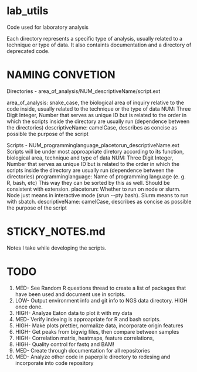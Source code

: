 # lab_utils
Code used for laboratory analysis

Each directory represents a specific type of analysis, usually related to a technique or type of data. It also containts documentation and a directory of deprecated code.

# NAMING CONVETION

Directories - area_of_analysis/NUM_descriptiveName/script.ext

area_of_analysis: snake_case, the biological area of inquiry relative to the code inside, usually related to the technique or the type of data
NUM: Three Digit Integer, Number that serves as unique ID but is related to the order in which the scripts inside the directory are usually run (dependence between the directories)
descriptiveName: camelCase, describes as concise as possible the purpose of the script

Scripts - NUM_programminglanguage_placetorun_descriptiveName.ext
Scripts will be under most approapriate diretory according to its function, biological area, technique and type of data
NUM: Three Digit Integer, Number that serves as unique ID but is related to the order in which the scripts inside the directory are usually run (dependence between the directories)
programminglanguage: Name of programming language (e. g. R, bash, etc) This way they can be sorted by this as well. Should be consistent with extension.
placetorun: Whether to run on node or slurm. Node just means in interactive mode (srun --pty bash). Slurm means to run with sbatch. 
descriptiveName: camelCase, describes as concise as possible the purpose of the script

# STICKY_NOTES.md
Notes I take while developing the scripts. 

# TODO

1. MED- See Random R questions thread to create a list of packages that have been used and document use in scripts.
2. LOW- Output environment info and git info to NGS data directory. HIGH once done. 
3. HIGH- Analyze Eaton data to plot it with my data
4. MED- Verify indexing is approapriate for R and bash scripts. 
5. HIGH- Make plots prettier, normalize data, incorporate origin features
6. HIGH- Get peaks from bigwig files, then compare between samples
7. HIGH- Correlation matrix, heatmaps, feature correlations, 
8. HIGH- Quality control for fastq and BAM!
9. MED- Create through documentation for all repositories
10. MED- Analyze other code in paperpile directory to redesing and incorporate into code repository
